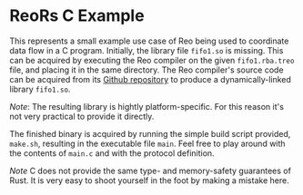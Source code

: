 # ReoRs C Example

This represents a small example use case of Reo being used to coordinate data 
flow in a C program. Initially, the library file `fifo1.so` is missing. 
This can be acquired by executing the Reo compiler on the given `fifo1.rba.treo` file, and placing it in the same directory. The Reo compiler's source code can be acquired from its [Github repository](https://github.com/ReoLanguage/Reo) to produce a dynamically-linked library `fifo1.so`.

*Note*: The resulting library is hightly platform-specific. For this reason it's not very practical to provide it directly.

The finished binary is acquired by running the simple build script provided, `make.sh`, resulting in the executable file `main`. Feel free to play around with the contents of `main.c` and with the protocol definition. 

*Note* C does not provide the same type- and memory-safety guarantees of Rust. It is very easy to shoot yourself in the foot by making a mistake here.